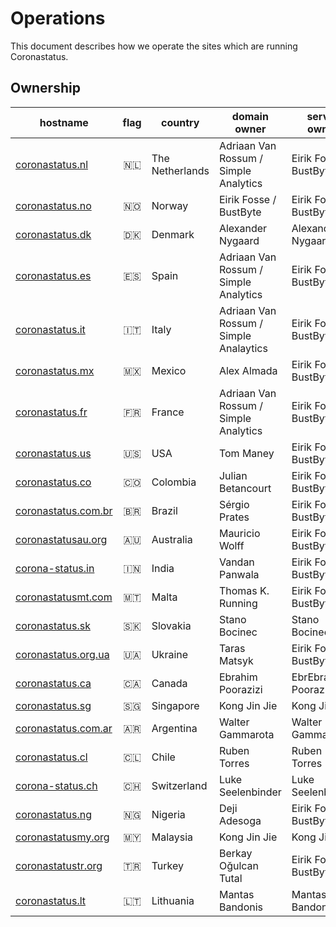 # Operations
This document describes how we operate the sites which are running Coronastatus.

## Ownership

| hostname                                           | flag | country          | domain owner                            | server owner           |
|----------------------------------------------------|:----:|------------------|-----------------------------------------|------------------------|
| [coronastatus.nl](https://coronastatus.nl)         |  🇳🇱  |  The Netherlands | Adriaan Van Rossum / Simple Analytics   | Eirik Fosse / BustByte |
| [coronastatus.no](https://coronastatus.no)         |  🇳🇴  |  Norway          | Eirik Fosse / BustByte                  | Eirik Fosse / BustByte |
| [coronastatus.dk](https://coronastatus.dk)         |  🇩🇰  |  Denmark         | Alexander Nygaard                       | Alexander Nygaard      |
| [coronastatus.es](https://coronastatus.es)         |  🇪🇸  |  Spain           | Adriaan Van Rossum / Simple Analytics   | Eirik Fosse / BustByte |
| [coronastatus.it](https://coronastatus.it)         |  🇮🇹  |  Italy           | Adriaan Van Rossum / Simple Analaytics  | Eirik Fosse / BustByte |
| [coronastatus.mx](https://coronastatus.mx)         |  🇲🇽  |  Mexico          | Alex Almada                             | Eirik Fosse / BustByte |
| [coronastatus.fr](https://coronastatus.fr)         |  🇫🇷  |  France          | Adriaan Van Rossum / Simple Analytics   | Eirik Fosse / BustByte |
| [coronastatus.us](https://coronastatus.us)         |  🇺🇸  |  USA             | Tom Maney                               | Eirik Fosse / BustByte |
| [coronastatus.co](https://coronastatus.co)         |  🇨🇴  |  Colombia        | Julian Betancourt                       | Eirik Fosse / BustByte |
| [coronastatus.com.br](https://coronastatus.net.br) |  🇧🇷  |  Brazil          | Sérgio Prates                           | Eirik Fosse / BustByte |
| [coronastatusau.org](https://coronastatusau.org)   |  🇦🇺  |  Australia       | Mauricio Wolff                          | Eirik Fosse / BustByte |
| [corona-status.in](https://corona-status.in)       |  🇮🇳  |  India           | Vandan Panwala                          | Eirik Fosse / BustByte |
| [coronastatusmt.com](https://coronastatusmt.com)   |  🇲🇹  |  Malta           | Thomas K. Running                       | Eirik Fosse / BustByte |
| [coronastatus.sk](https://coronastatus.sk)         |  🇸🇰  |  Slovakia        | Stano Bocinec                           | Stano Bocinec          |
| [coronastatus.org.ua](https://coronastatus.org.ua) |  🇺🇦  |  Ukraine         | Taras Matsyk                            | Eirik Fosse / BustByte |
| [coronastatus.ca](https://coronastatus.ca)         |  🇨🇦  |  Canada          | Ebrahim Poorazizi                       | EbrEbrahim Poorazizi   |
| [coronastatus.sg](https://coronastatus.sg)         |  🇸🇬  |  Singapore       | Kong Jin Jie                            | Kong Jin Jie           |
| [coronastatus.com.ar](https://coronastatus.com.ar) |  🇦🇷  |  Argentina       | Walter Gammarota                        | Walter Gammarota       |
| [coronastatus.cl](https://coronastatus.cl)         |  🇨🇱  |  Chile           | Ruben Torres                            | Ruben Torres           |
| [corona-status.ch](https://corona-status.ch)       |  🇨🇭  |  Switzerland     | Luke Seelenbinder                       | Luke Seelenbinder      |
| [coronastatus.ng](https://coronastatus.ng)         |  🇳🇬  |  Nigeria         | Deji Adesoga                            | Eirik Fosse / BustByte |
| [coronastatusmy.org](https://coronastatusmy.org)   |  🇲🇾  |  Malaysia        | Kong Jin Jie                            | Kong Jin Jie           |
| [coronastatustr.org](https://coronastatustr.com)   |  🇹🇷  |  Turkey          | Berkay Oğulcan Tutal                    | Eirik Fosse / BustByte |
| [coronastatus.lt](https://coronastatus.lt)         |  🇱🇹  |  Lithuania       | Mantas Bandonis                         |   Mantas Bandonis |

